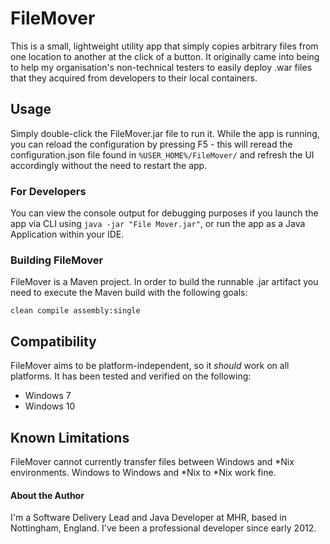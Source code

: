 # FileMover

This is a small, lightweight utility app that simply copies arbitrary files from one location to another at the click of a button. It originally came into being to help my organisation's non-technical testers to easily deploy .war files that they acquired from developers to their local containers.

## Usage

Simply double-click the FileMover.jar file to run it. While the app is running, you can reload the configuration by pressing F5 - this will reread the configuration.json file found in `%USER_HOME%/FileMover/` and refresh the UI accordingly without the need to restart the app.

### For Developers

You can view the console output for debugging purposes if you launch the app via CLI using `java -jar "File Mover.jar"`, or run the app as a Java Application within your IDE.

### Building FileMover

FileMover is a Maven project. In order to build the runnable .jar artifact you need to execute the Maven build with the following goals:

`clean compile assembly:single`

## Compatibility

FileMover aims to be platform-independent, so it _should_ work on all platforms. It has been tested and verified on the following:
 - Windows 7
 - Windows 10
 
## Known Limitations

FileMover cannot currently transfer files between Windows and \*Nix environments. Windows to Windows and \*Nix to \*Nix work fine.

#### About the Author

I'm a Software Delivery Lead and Java Developer at MHR, based in Nottingham, England. I've been a professional developer since early 2012.
